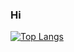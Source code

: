 ### Hi

[![Top Langs](https://github-readme-stats.vercel.app/api/top-langs/?username=z5208980&layout=compact)](https://github.com/z5208980)
